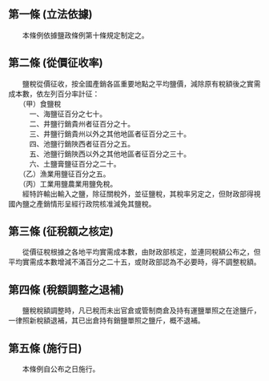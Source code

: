 第一條 (立法依據)
-----------------
　　本條例依據鹽政條例第十條規定制定之。  


第二條 (從價征收率)
-------------------
　　鹽稅從價征收，按全國產銷各區重要地點之平均鹽價，減除原有稅額後之實需成本數，依左列百分率計征：  
　　（甲）食鹽稅  
　　　一、海鹽征百分之七十。  
　　　二、井鹽行銷貴州者征百分之十。  
　　　三、井鹽行銷貴州以外之其他地區者征百分之三十。  
　　　四、池鹽行銷陜西者征百分之五。  
　　　五、池鹽行銷陜西以外之其他地區者征百分之三十。  
　　　六、土鹽膏鹽征百分之二十。  
　　（乙）漁業用鹽征百分之五。  
　　（丙）工業用鹽農業用鹽免稅。  
　　經特許輸出輸入之鹽，除征關稅外，並征鹽稅，其稅率另定之，但財政部得視國內鹽之產銷情形呈經行政院核准減免其鹽稅。  


第三條 (征稅額之核定)
---------------------
　　從價征稅根據之各地平均實需成本數，由財政部核定，並連同稅額公布之，但平均實需成本數增減不滿百分之二十五，或財政部認為不必要時，得不調整稅額。  


第四條 (稅額調整之退補)
-----------------------
　　鹽稅稅額調整時，凡已稅而未出官倉或管制商倉及持有運鹽單照之在途鹽斤，一律照新稅額退補，其已出倉持有銷鹽單照之鹽斤，概不退補。  


第五條 (施行日)
---------------
　　本條例自公布之日施行。
